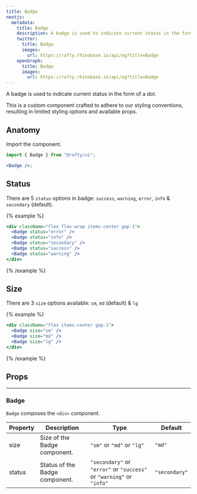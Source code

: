 ```yaml
---
title: Badge
nextjs:
  metadata:
    title: Badge
    description: A badge is used to indicate current status in the form of a dot.
    twitter:
      title: Badge
      images:
        url: https://rafty.rhinobase.io/api/og?title=Badge
    openGraph:
      title: Badge
      images:
        url: https://rafty.rhinobase.io/api/og?title=Badge
---
```


A badge is used to indicate current status in the form of a dot.

This is a custom component crafted to adhere to our styling conventions, resulting in limited styling options and available props.

## Anatomy

Import the component.

```jsx
import { Badge } from "@rafty/ui";

<Badge />;
```

## Status

There are 5 `status` options in badge: `success`, `warning`, `error`, `info` & `secondary` (default).

{% example %}

```jsx
<div className="flex flex-wrap items-center gap-1">
  <Badge status="error" />
  <Badge status="info" />
  <Badge status="secondary" />
  <Badge status="success" />
  <Badge status="warning" />
</div>
```

{% /example %}

## Size

There are 3 `size` options available: `sm`, `md` (default) & `lg`

{% example %}

```jsx
<div className="flex items-center gap-1">
  <Badge size="sm" />
  <Badge size="md" />
  <Badge size="lg" />
</div>
```

{% /example %}

## Props

---

### Badge

`Badge` composes the `<div>` component.

| Property | Description                    | Type                                                                 | Default       |
| -------- | ------------------------------ | -------------------------------------------------------------------- | ------------- |
| size     | Size of the Badge component.   | `"sm"` or `"md"` or `"lg"`                                           | `"md"`        |
| status   | Status of the Badge component. | `"secondary"` or `"error"` or `"success"` or `"warning"` or `"info"` | `"secondary"` |
